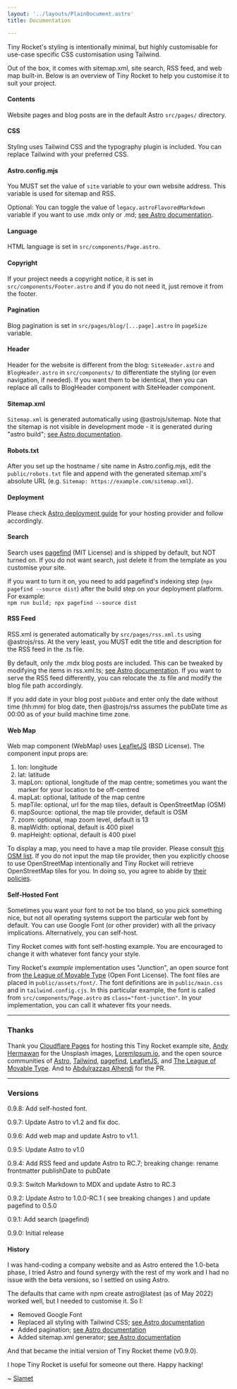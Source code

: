 ```yaml
---
layout: '../layouts/PlainDocument.astro'
title: Documentation

---
```


Tiny Rocket's styling is intentionally minimal, but highly customisable for use-case specific CSS customisation using Tailwind.

Out of the box, it comes with sitemap.xml, site search, RSS feed, and web map built-in. Below is an overview of Tiny Rocket to help you customise it to suit your project.


#### Contents

Website pages and blog posts are in the default Astro `src/pages/` directory.


#### CSS

Styling uses Tailwind CSS and the typography plugin is included. You can replace Tailwind with your preferred CSS.


#### Astro.config.mjs

You MUST set the value of `site` variable to your own website address. This variable is used for sitemap and RSS.

Optional: You can toggle the value of `legacy.astroFlavoredMarkdown` variable if you want to use .mdx only or .md; [see Astro documentation](https://docs.astro.build/en/reference/configuration-reference/#legacyastroflavoredmarkdown).


#### Language

HTML language is set in `src/components/Page.astro`.


#### Copyright

If your project needs a copyright notice, it is set in `src/components/Footer.astro` and if you do not need it, just remove it from the footer. 


#### Pagination

Blog pagination is set in `src/pages/blog/[...page].astro` in `pageSize` variable.


#### Header

Header for the website is different from the blog: `SiteHeader.astro` and `BlogHeader.astro` in `src/components/` to differentiate the styling (or even navigation, if needed). If you want them to be identical, then you can replace all calls to BlogHeader component with SiteHeader component.


#### Sitemap.xml

`Sitemap.xml` is generated automatically using @astrojs/sitemap. Note that the sitemap is not visible in development mode - it is generated during "astro build"; [see Astro documentation](https://github.com/withastro/astro/tree/main/packages/integrations/sitemap).


#### Robots.txt

After you set up the hostname / site name in Astro.config.mjs, edit the `public/robots.txt` file and append with the generated sitemap.xml's absolute URL (e.g. `Sitemap: https://example.com/sitemap.xml`).


#### Deployment

Please check [Astro deployment guide](https://docs.astro.build/en/guides/deploy/) for your hosting provider and follow accordingly.


#### Search

Search uses [pagefind](https://github.com/CloudCannon/pagefind) (MIT License) and is shipped by default, but NOT turned on. If you do not want search, just delete it from the template as you customise your site.

If you want to turn it on, you need to add pagefind's indexing step (`npx pagefind --source dist`) after the build step on your deployment platform. For example:  
`npm run build; npx pagefind --source dist`


#### RSS Feed

RSS.xml is generated automatically by `src/pages/rss.xml.ts` using @astrojs/rss. At the very least, you MUST edit the title and description for the RSS feed in the .ts file.

By default, only the .mdx blog posts are included. This can be tweaked by modifying the items in rss.xml.ts; [see Astro documentation](https://docs.astro.build/en/guides/rss/). If you want to serve the RSS feed differently, you can relocate the .ts file and modify the blog file path accordingly.

If you add date in your blog post `pubDate` and enter only the date without time (hh:mm) for blog date, then @astrojs/rss assumes the pubDate time as 00:00 as of your build machine time zone.


#### Web Map
Web map component (WebMap) uses [LeafletJS](https://leafletjs.com/) (BSD License). The component input props are:

1. lon: longitude
2. lat: latitude
3. mapLon: optional, longitude of the map centre; sometimes you want the marker for your location to be off-centred
4. mapLat: optional, latitude of the map centre
5. mapTile: optional, url for the map tiles, default is OpenStreetMap (OSM)
6. mapSource: optional, the map tile provider, default is OSM
7. zoom: optional, map zoom level, default is 13
8. mapWidth: optional, default is 400 pixel
9. mapHeight: optional, default is 400 pixel

To display a map, you need to have a map tile provider. Please consult [this OSM list](https://wiki.openstreetmap.org/wiki/Commercial_OSM_Software_and_Services). If you do not input the map tile provider, then you explicitly choose to use OpenStreetMap intentionally and Tiny Rocket will retrieve OpenStreetMap tiles for you. In doing so, you agree to abide by [their policies](https://operations.osmfoundation.org/policies/tiles/).


#### Self-Hosted Font

Sometimes you want your font to not be too bland, so you pick something nice, but not all operating systems support the particular web font by default. You can use Google Font (or other provider) with all the privacy implications. Alternatively, you can self-host.

Tiny Rocket comes with font self-hosting example. You are encouraged to change it with whatever font fancy your style. 

Tiny Rocket's _example_ implementation uses "Junction", an open source font from [the League of Movable Type](https://www.theleagueofmoveabletype.com) (Open Font License). The font files are placed in `public/assets/font/`. The font definitions are in `public/main.css` and in `tailwind.config.cjs`. In this particular example, the font is called from `src/components/Page.astro` as `class="font-junction"`. In your implementation, you can call it whatever fits your needs.

---


### Thanks

Thank you [Cloudflare Pages](https://developers.cloudflare.com/pages/framework-guides/astro/) for hosting this Tiny Rocket example site, [Andy Hermawan](https://unsplash.com/@kolamdigital) for the Unsplash images, [LoremIpsum.io](https://loremipsum.io/), and the open source communities of [Astro](https://astro.build/), [Tailwind](https://tailwindcss.com/), [pagefind](https://pagefind.app/), [LeafletJS](https://leafletjs.com/), and [The League of Movable Type](https://www.theleagueofmoveabletype.com/). And to [Abdulrazzaq Alhendi](https://github.com/aalhendi) for the PR.

---


### Versions

0.9.8: Add self-hosted font.

0.9.7: Update Astro to v1.2 and fix doc.

0.9.6: Add web map and update Astro to v1.1.

0.9.5: Update Astro to v1.0

0.9.4: Add RSS feed and update Astro to RC.7; breaking change: rename frontmatter publishDate to pubDate

0.9.3: Switch Markdown to MDX and update Astro to RC.3

0.9.2: Update Astro to 1.0.0-RC.1 ( see breaking changes ) and update pagefind to 0.5.0

0.9.1: Add search (pagefind)

0.9.0: Initial release


#### History

I was hand-coding a company website and as Astro entered the 1.0-beta phase, I tried Astro and found synergy with the rest of my work and I had no issue with the beta versions, so I settled on using Astro.

The defaults that came with npm create astro@latest (as of May 2022) worked well, but I needed to customise it. So I:

- Removed Google Font
- Replaced all styling with Tailwind CSS; [see Astro documentation](https://docs.astro.build/en/guides/integrations-guide/tailwind/)
- Added pagination; [see Astro documentation](https://docs.astro.build/en/core-concepts/routing/#pagination)
- Added sitemap.xml generator; [see Astro documentation](https://docs.astro.build/en/guides/integrations-guide/sitemap/)

And that became the initial version of Tiny Rocket theme (v0.9.0).

I hope Tiny Rocket is useful for someone out there. Happy hacking!

~ [Slamet](https://github.com/slamethendry/tinyrocket)
